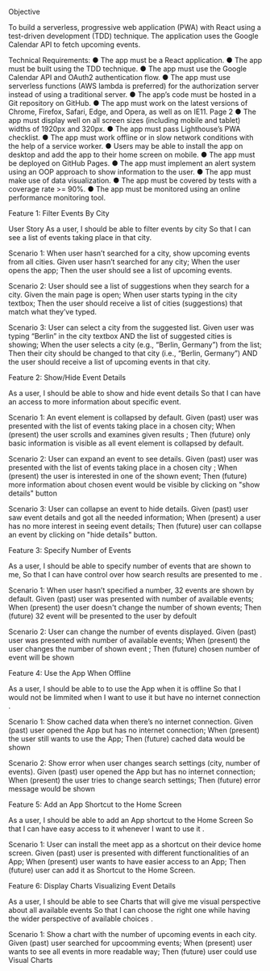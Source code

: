 Objective

To build a serverless, progressive web application (PWA) with React using a
test-driven development (TDD) technique. The application uses the Google
Calendar API to fetch upcoming events.

Technical Requirements:
● The app must be a React application.
● The app must be built using the TDD technique.
● The app must use the Google Calendar API and OAuth2 authentication flow.
● The app must use serverless functions (AWS lambda is preferred) for the authorization server
instead of using a traditional server.
● The app’s code must be hosted in a Git repository on GitHub.
● The app must work on the latest versions of Chrome, Firefox, Safari, Edge, and Opera, as well
as on IE11.
Page 2
● The app must display well on all screen sizes (including mobile and tablet) widths of 1920px
and 320px.
● The app must pass Lighthouse’s PWA checklist.
● The app must work offline or in slow network conditions with the help of a service worker.
● Users may be able to install the app on desktop and add the app to their home screen on
mobile.
● The app must be deployed on GitHub Pages.
● The app must implement an alert system using an OOP approach to show information to the
user.
● The app must make use of data visualization.
● The app must be covered by tests with a coverage rate >= 90%.
● The app must be monitored using an online performance monitoring tool.

Feature 1: Filter Events By City

User Story
As a user,
I should be able to filter events by city
So that I can see a list of events taking place in that city.

Scenario 1: When user hasn’t searched for a city, show upcoming events from all cities.
Given user hasn’t searched for any city;
When the user opens the app;
Then the user should see a list of upcoming events.

Scenario 2: User should see a list of suggestions when they search for a city.
Given the main page is open;
When user starts typing in the city textbox;
Then the user should receive a list of cities (suggestions) that match what they’ve typed.

Scenario 3: User can select a city from the suggested list.
Given user was typing “Berlin” in the city textbox AND the list of suggested cities is showing;
When the user selects a city (e.g., “Berlin, Germany”) from the list;
Then their city should be changed to that city (i.e., “Berlin, Germany”) AND the user should receive a list of upcoming events in that city.

Feature 2: Show/Hide Event Details

As a user,
I should be able to show and hide event details
So that I can have an access to more information about specific event.

Scenario 1: An event element is collapsed by default.
Given (past) user was presented with the list of events taking place in a chosen city;
When (present) the user scrolls and examines given results ;
Then (future) only basic information is visible as all event element is collapsed by default.

Scenario 2: User can expand an event to see details.
Given (past) user was presented with the list of events taking place in a chosen city ;
When (present) the user is interested in one of the shown event;
Then (future) more information about chosen event would be visible by clicking on "show details" button

Scenario 3: User can collapse an event to hide details.
Given (past) user saw event details and got all the needed information;
When (present) a user has no more interest in seeing event details;
Then (future) user can collapse an event by clicking on "hide details" button.

Feature 3: Specify Number of Events

As a user,
I should be able to specify number of events that are shown to me,
So that I can have control over how search results are presented to me .

Scenario 1: When user hasn’t specified a number, 32 events are shown by default.
Given (past) user was presented with number of available events;
When (present) the user doesn't change the number of shown events;
Then (future) 32 event will be presented to the user by defoult

Scenario 2: User can change the number of events displayed.
Given (past) user was presented with number of available events;
When (present) the user changes the number of shown event ;
Then (future) chosen number of event will be shown

Feature 4: Use the App When Offline

As a user,
I should be able to to use the App when it is offline
So that I would not be limmited when I want to use it but have no internet connection .

Scenario 1: Show cached data when there’s no internet connection.
Given (past) user opened the App but has no internet connection;
When (present) the user still wants to use the App;
Then (future) cached data would be shown

Scenario 2: Show error when user changes search settings (city, number of events).
Given (past) user opened the App but has no internet connection;
When (present) the user tries to change search settings;
Then (future) error message would be shown

Feature 5: Add an App Shortcut to the Home Screen

As a user,
I should be able to add an App shortcut to the Home Screen
So that I can have easy access to it whenever I want to use it .

Scenario 1: User can install the meet app as a shortcut on their device home screen.
Given (past) user is presented with different functionalities of an App;
When (present) user wants to have easier access to an App;
Then (future) user can add it as Shortcut to the Home Screen.

Feature 6: Display Charts Visualizing Event Details

As a user,
I should be able to see Charts that will give me visual perspective about all available events
So that I can choose the right one while having the wider perspective of available choices .

Scenario 1: Show a chart with the number of upcoming events in each city.
Given (past) user searched for upcoomming events;
When (present) user wants to see all events in more readable way;
Then (future) user could use Visual Charts

